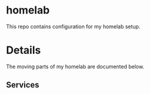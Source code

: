 # homelab

This repo contains configuration for my homelab setup.
 
# Details

The moving parts of my homelab are documented below.

## Services
